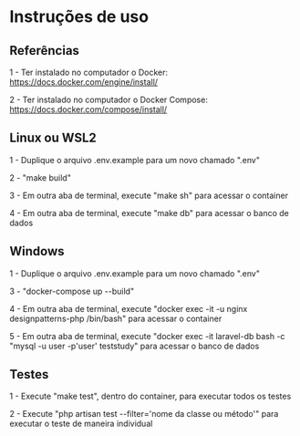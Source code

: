 # Instruções de uso

## Referências

1 - Ter instalado no computador o Docker: https://docs.docker.com/engine/install/

2 - Ter instalado no computador o Docker Compose: https://docs.docker.com/compose/install/

## Linux ou WSL2

1 - Duplique o arquivo .env.example para um novo chamado ".env"

2 - "make build"

3 - Em outra aba de terminal, execute "make sh" para acessar o container

4 - Em outra aba de terminal, execute "make db" para acessar o banco de dados

## Windows

1 - Duplique o arquivo .env.example para um novo chamado ".env"

3 - "docker-compose up --build"

4 - Em outra aba de terminal, execute "docker exec -it -u nginx designpatterns-php /bin/bash" para acessar o container

5 - Em outra aba de terminal, execute "docker exec -it laravel-db bash -c "mysql -u user -p'user' teststudy" para acessar o banco de dados

## Testes

1 - Execute "make test", dentro do container, para executar todos os testes

2 - Execute "php artisan test --filter='nome da classe ou método'" para executar o teste de maneira individual
